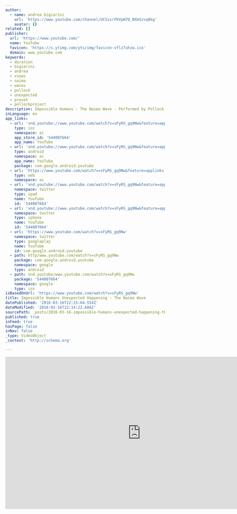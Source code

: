 ```yaml
---
author:
  - name: andrea bigiarini
    url: 'https://www.youtube.com/channel/UCSisrFKVpW7Q_NXmSzvq8kg'
    avatar: {}
related: []
publisher:
  url: 'https://www.youtube.com/'
  name: YouTube
  favicon: 'https://s.ytimg.com/yts/img/favicon-vflz7uhzw.ico'
  domain: www.youtube.com
keywords:
  - duration
  - bigiarini
  - andrea
  - views
  - naima
  - waves
  - pollock
  - unexpected
  - prevot
  - pollockproject
description: Impossible Humans - The Naima Wave - Performed by Pollock Project This is the base music/video loop track of Naima where will be performed live by Pollock Project during the IMPOSSIBLE HUMANS UNEXPECTED HAPPENING - MARCH 12th at the Rome Auditorium.
inLanguage: en
app_links:
  - url: 'vnd.youtube://www.youtube.com/watch?v=sFyRS_gq9Nw&feature=applinks'
    type: ios
    namespace: ai
    app_store_id: '544007664'
    app_name: YouTube
  - url: 'vnd.youtube://www.youtube.com/watch?v=sFyRS_gq9Nw&feature=applinks'
    type: android
    namespace: ai
    app_name: YouTube
    package: com.google.android.youtube
  - url: 'https://www.youtube.com/watch?v=sFyRS_gq9Nw&feature=applinks'
    type: web
    namespace: ai
  - url: 'vnd.youtube://www.youtube.com/watch?v=sFyRS_gq9Nw&feature=applinks'
    namespace: twitter
    type: ipad
    name: YouTube
    id: '544007664'
  - url: 'vnd.youtube://www.youtube.com/watch?v=sFyRS_gq9Nw&feature=applinks'
    namespace: twitter
    type: iphone
    name: YouTube
    id: '544007664'
  - url: 'https://www.youtube.com/watch?v=sFyRS_gq9Nw'
    namespace: twitter
    type: googleplay
    name: YouTube
    id: com.google.android.youtube
  - path: http/www.youtube.com/watch?v=sFyRS_gq9Nw
    package: com.google.android.youtube
    namespace: google
    type: android
  - path: vnd.youtube/www.youtube.com/watch?v=sFyRS_gq9Nw
    package: '544007664'
    namespace: google
    type: ios
isBasedOnUrl: 'https://www.youtube.com/watch?v=sFyRS_gq9Nw'
title: Impossible Humans Unexpected Happening - The Naima Wave
datePublished: '2016-03-16T22:15:04.554Z'
dateModified: '2016-03-16T22:14:22.686Z'
sourcePath: _posts/2016-03-16-impossible-humans-unexpected-happening-the-naima-wave.md
published: true
inFeed: true
hasPage: false
inNav: false
_type: VideoObject
_context: 'http://schema.org'

---
```

<iframe src="https://cdn.embedly.com/widgets/media.html?src=https%3A%2F%2Fwww.youtube.com%2Fembed%2FsFyRS_gq9Nw%3Ffeature%3Doembed&amp;url=https%3A%2F%2Fwww.youtube.com%2Fwatch%3Fv%3DsFyRS_gq9Nw&amp;image=https%3A%2F%2Fi.ytimg.com%2Fvi%2FsFyRS_gq9Nw%2Fhqdefault.jpg&amp;key=b7d04c9b404c499eba89ee7072e1c4f7&amp;type=text%2Fhtml&amp;schema=youtube" width="854" height="480" scrolling="no" frameborder="0" allowfullscreen="allowfullscreen" style=""></iframe>